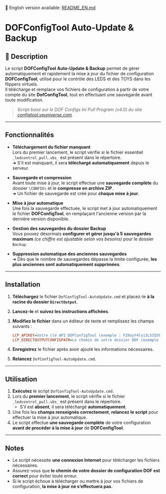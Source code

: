📖 English version available: [README_EN.md](README_EN.md)

# DOFConfigTool Auto-Update & Backup

## 📝 Description

Le script **DOFConfigTool Auto-Update & Backup** permet de gérer automatiquement et rapidement la mise à jour du fichier de configuration **DOFConfigTool**, utilisé pour le contrôle des LEDS et des TOYS dans les flippers virtuels.  
Il télécharge et remplace vos fichiers de configuration à partir de votre compte du site **DofConfigTool**, tout en effectuant une sauvegarde avant toute modification.

> *Script basé sur le DOF Configs Ini Pull Program (v4.0) du site [configtool.vpuniverse.com](https://configtool.vpuniverse.com).*

---

## Fonctionnalités

- **Téléchargement du fichier manquant**  
  Lors du premier lancement, le script vérifie si le fichier essentiel `_ledcontrol_pull.vbs_` est présent dans le répertoire.  
  ➜ S'il est manquant, il sera **téléchargé automatiquement** depuis le serveur.  

- **Sauvegarde et compression**  
  Avant toute mise à jour, le script effectue une **sauvegarde complète** du dossier `\CONFIG\` et le **compresse en archive ZIP**.  
  ➜ Un fichier de sauvegarde est créé pour **chaque mise à jour**.  

- **Mise à jour automatique**  
  Une fois la sauvegarde effectuée, le script met à jour automatiquement le fichier **DOFConfigTool**, en remplaçant l'ancienne version par la dernière version disponible.  

- **Gestion des sauvegardes du dossier Backup**  
  Vous pouvez désormais **configurer et gérer jusqu'à 5 sauvegardes maximum** *(ce chiffre est ajustable selon vos besoins)* pour le dossier `Backup`.  

- **Suppression automatique des anciennes sauvegardes**  
  ➜ Dès que le nombre de sauvegardes dépasse la limite configurée, **les plus anciennes sont automatiquement supprimées**.  

---

## Installation

1. **Téléchargez** le fichier `DofConfigTool-AutoUpdate.cmd` et placez-le **à la racine du dossier `DirectOutput`**.  
2. **Lancez-le** et **suivez les instructions affichées**.  
3. **Modifiez le fichier** dans un éditeur de texte et remplissez les champs suivants :  

   ```ini
   LCP_APIKEY=Votre clé API DOFConfigTool (exemple : F29oyY4loj3L53IUtF38xq613FA)
   LCP_DIRECTOUTPUTCONFIGPATH=Le chemin de votre dossier DOF (exemple : C:\DirectOutput\Config\)
4. **Enregistrez** le fichier après avoir ajouté les informations nécessaires.  
5. **Relancez** `DofConfigTool-AutoUpdate.cmd`.  

---

## Utilisation

1. **Exécutez** le script `DofConfigTool-AutoUpdate.cmd`.  
2. Lors du **premier lancement**, le script vérifie si le fichier `_ledcontrol_pull.vbs_` est présent dans le répertoire.  
   - S'il est **absent**, il sera téléchargé **automatiquement**.  
3. Une fois les **champs renseignés correctement**, **relancez le script** pour effectuer la mise à jour automatique.  
4. Le script effectue **une sauvegarde complète** de votre configuration **avant de procéder à la mise à jour** de **DOFConfigTool**.  

---

## Notes

- Le script nécessite **une connexion Internet** pour télécharger les fichiers nécessaires.  
- Assurez-vous que **le chemin de votre dossier de configuration DOF est correct** pour éviter toute erreur.  
- Si le script échoue à télécharger ou mettre à jour vos fichiers de configuration, **la mise à jour ne s’effectuera pas**.
